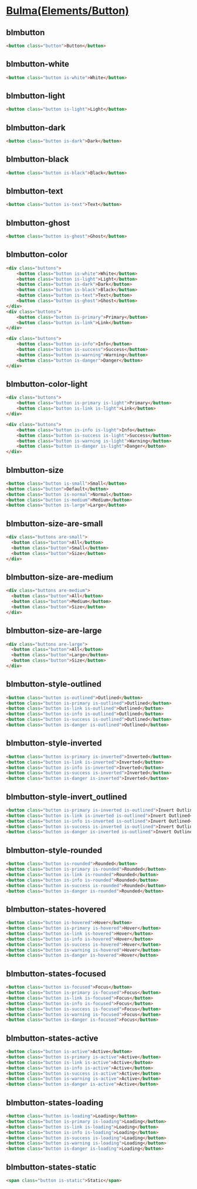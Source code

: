 [Bulma(Elements/Button)](https://bulma.io/documentation/elements/button/)
=====================

blmbutton
--------

```html
<button class="button">Button</button>
```

blmbutton-white
--------

```html
<button class="button is-white">White</button>
```

blmbutton-light
--------

```html
<button class="button is-light">Light</button>
```

blmbutton-dark
--------

```html
<button class="button is-dark">Dark</button>
```

blmbutton-black
--------

```html
<button class="button is-black">Black</button>
```

blmbutton-text
--------

```html
<button class="button is-text">Text</button>
```

blmbutton-ghost
--------

```html
<button class="button is-ghost">Ghost</button>
```

blmbutton-color
--------

```html
<div class="buttons">
    <button class="button is-white">White</button>
    <button class="button is-light">Light</button>
    <button class="button is-dark">Dark</button>
    <button class="button is-black">Black</button>
    <button class="button is-text">Text</button>
    <button class="button is-ghost">Ghost</button>
</div>
<div class="buttons">
    <button class="button is-primary">Primary</button>
    <button class="button is-link">Link</button>
</div>

<div class="buttons">
    <button class="button is-info">Info</button>
    <button class="button is-success">Success</button>
    <button class="button is-warning">Warning</button>
    <button class="button is-danger">Danger</button>
</div>
```

blmbutton-color-light
--------

```html
<div class="buttons">
    <button class="button is-primary is-light">Primary</button>
    <button class="button is-link is-light">Link</button>
</div>

<div class="buttons">
    <button class="button is-info is-light">Info</button>
    <button class="button is-success is-light">Success</button>
    <button class="button is-warning is-light">Warning</button>
    <button class="button is-danger is-light">Danger</button>
</div>
```

blmbutton-size
--------

```html
<button class="button is-small">Small</button>
<button class="button">Default</button>
<button class="button is-normal">Normal</button>
<button class="button is-medium">Medium</button>
<button class="button is-large">Large</button>
```

blmbutton-size-are-small
--------

```html
<div class="buttons are-small">
  <button class="button">All</button>
  <button class="button">Small</button>
  <button class="button">Size</button>
</div>
```

blmbutton-size-are-medium
--------

```html
<div class="buttons are-medium">
  <button class="button">All</button>
  <button class="button">Medium</button>
  <button class="button">Size</button>
</div>
```

blmbutton-size-are-large
--------

```html
<div class="buttons are-large">
  <button class="button">All</button>
  <button class="button">Large</button>
  <button class="button">Size</button>
</div>
```

blmbutton-style-outlined
--------

```html
<button class="button is-outlined">Outlined</button>
<button class="button is-primary is-outlined">Outlined</button>
<button class="button is-link is-outlined">Outlined</button>
<button class="button is-info is-outlined">Outlined</button>
<button class="button is-success is-outlined">Outlined</button>
<button class="button is-danger is-outlined">Outlined</button>
```

blmbutton-style-inverted
--------

```html
<button class="button is-primary is-inverted">Inverted</button>
<button class="button is-link is-inverted">Inverted</button>
<button class="button is-info is-inverted">Inverted</button>
<button class="button is-success is-inverted">Inverted</button>
<button class="button is-danger is-inverted">Inverted</button>
```

blmbutton-style-invert_outlined
--------

```html
<button class="button is-primary is-inverted is-outlined">Invert Outlined</button>
<button class="button is-link is-inverted is-outlined">Invert Outlined</button>
<button class="button is-info is-inverted is-outlined">Invert Outlined</button>
<button class="button is-success is-inverted is-outlined">Invert Outlined</button>
<button class="button is-danger is-inverted is-outlined">Invert Outlined</button>
```

blmbutton-style-rounded
--------

```html
<button class="button is-rounded">Rounded</button>
<button class="button is-primary is-rounded">Rounded</button>
<button class="button is-link is-rounded">Rounded</button>
<button class="button is-info is-rounded">Rounded</button>
<button class="button is-success is-rounded">Rounded</button>
<button class="button is-danger is-rounded">Rounded</button>
```

blmbutton-states-hovered
--------

```html
<button class="button is-hovered">Hover</button>
<button class="button is-primary is-hovered">Hover</button>
<button class="button is-link is-hovered">Hover</button>
<button class="button is-info is-hovered">Hover</button>
<button class="button is-success is-hovered">Hover</button>
<button class="button is-warning is-hovered">Hover</button>
<button class="button is-danger is-hovered">Hover</button>
```

blmbutton-states-focused
--------

```html
<button class="button is-focused">Focus</button>
<button class="button is-primary is-focused">Focus</button>
<button class="button is-link is-focused">Focus</button>
<button class="button is-info is-focused">Focus</button>
<button class="button is-success is-focused">Focus</button>
<button class="button is-warning is-focused">Focus</button>
<button class="button is-danger is-focused">Focus</button>
```

blmbutton-states-active
--------

```html
<button class="button is-active">Active</button>
<button class="button is-primary is-active">Active</button>
<button class="button is-link is-active">Active</button>
<button class="button is-info is-active">Active</button>
<button class="button is-success is-active">Active</button>
<button class="button is-warning is-active">Active</button>
<button class="button is-danger is-active">Active</button>
```

blmbutton-states-loading
--------

```html
<button class="button is-loading">Loading</button>
<button class="button is-primary is-loading">Loading</button>
<button class="button is-link is-loading">Loading</button>
<button class="button is-info is-loading">Loading</button>
<button class="button is-success is-loading">Loading</button>
<button class="button is-warning is-loading">Loading</button>
<button class="button is-danger is-loading">Loading</button>
```

blmbutton-states-static
--------

```html
<span class="button is-static">Static</span>
```
